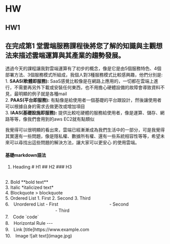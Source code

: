 # HW

## HW1 
## 在完成第1 堂雲端服務課程後將您了解的知識與主觀想法來描述雲端運算與其產業的趨勢發展。
  透過今天的課程讓我對雲端運算有了初步的概念，像是它是由5個服務特色、4個部署方法、3個服務模式所組成，我個人對3種服務模式比較感興趣，他們分別是:
  <br>
    1. **SAAS(軟體即服務):**
      SaaS感覺比較像是在網路上應用的，一切都在雲端上進行，不需要再另外下載或安裝任何東西，也不用擔心硬體設備的故障會導致資料不見，最明顯的例子就是各種mail
      <br>
    2. **PAAS(平台即服務):**
      有點像是給使用者一個基礎的平台跟設計，然後讓使用者可以根據自身的需求去做更改或增加項目
      <br>
    3. **IAAS(基礎設施即服務):**
      提供比較吃硬體的服務給使用者，像是運算、儲存、網路等等，像我們會用到的aws EC2就有點類似
      
  我覺得可以很明顯的看出來，雲端已經漸漸成為我們生活中的一部分，可是我覺得其實還有一些問題，像是隱私權、數據所有權、還有一些系統相容性等等，希望未來可以尋找出這些問題的解決方法，讓大家可以更安心   的使用雲端。
  
  
#### 基礎markdown語法
 1. Heading	# H1  ## H2  ### H3
  <br>
  2. Bold	**bold text**
  <br>
  3. Italic	*italicized text*
  <br>
  4. Blockquote	> blockquote
  <br>
  5. Ordered List	1. First 
                  2. Second 
                  3. Third 
  <br>
  6.　Unordered List	- First 
　　　　　　　　　　　 - Second 
　　　　　　　　　　　 - Third 
　<br>
  7.　Code	`code`
  <br>
  8.　Horizontal Rule	---
  <br>
  9.　Link	[title]https://www.example.com
  <br>
 10.　Image	![alt text](image.jpg)
